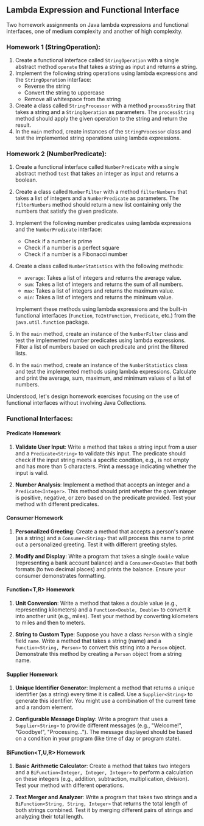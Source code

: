 ## Lambda Expression and Functional Interface

Two homework assignments on Java lambda expressions and functional interfaces, one of medium complexity and another of high complexity.

### Homework 1 (StringOperation):

1. Create a functional interface called `StringOperation` with a single abstract method `operate` that takes a string as input and returns a string.
2. Implement the following string operations using lambda expressions and the `StringOperation` interface:
    - Reverse the string
    - Convert the string to uppercase
    - Remove all whitespace from the string
3. Create a class called `StringProcessor` with a method `processString` that takes a string and a `StringOperation` as parameters. The `processString` method should apply the given operation to the string and return the result.
4. In the `main` method, create instances of the `StringProcessor` class and test the implemented string operations using lambda expressions.

### Homework 2 (NumberPredicate):

1. Create a functional interface called `NumberPredicate` with a single abstract method `test` that takes an integer as input and returns a boolean.
2. Create a class called `NumberFilter` with a method `filterNumbers` that takes a list of integers and a `NumberPredicate` as parameters. The `filterNumbers` method should return a new list containing only the numbers that satisfy the given predicate.
3. Implement the following number predicates using lambda expressions and the `NumberPredicate` interface:
    - Check if a number is prime
    - Check if a number is a perfect square
    - Check if a number is a Fibonacci number
4. Create a class called `NumberStatistics` with the following methods:
    - `average`: Takes a list of integers and returns the average value.
    - `sum`: Takes a list of integers and returns the sum of all numbers.
    - `max`: Takes a list of integers and returns the maximum value.
    - `min`: Takes a list of integers and returns the minimum value.

   Implement these methods using lambda expressions and the built-in functional interfaces (`Function`, `ToIntFunction`, `Predicate`, etc.) from the `java.util.function` package.

5. In the `main` method, create an instance of the `NumberFilter` class and test the implemented number predicates using lambda expressions. Filter a list of numbers based on each predicate and print the filtered lists.
6. In the `main` method, create an instance of the `NumberStatistics` class and test the implemented methods using lambda expressions. Calculate and print the average, sum, maximum, and minimum values of a list of numbers.


Understood, let's design homework exercises focusing on the use of functional interfaces without involving Java Collections.

### Functional Interfaces:
#### Predicate Homework

1. **Validate User Input**: Write a method that takes a string input from a user and a `Predicate<String>` to validate this input. The predicate should check if the input string meets a specific condition, e.g., is not empty and has more than 5 characters. Print a message indicating whether the input is valid.

2. **Number Analysis**: Implement a method that accepts an integer and a `Predicate<Integer>`. This method should print whether the given integer is positive, negative, or zero based on the predicate provided. Test your method with different predicates.

#### Consumer Homework

1. **Personalized Greeting**: Create a method that accepts a person's name (as a string) and a `Consumer<String>` that will process this name to print out a personalized greeting. Test it with different greeting styles.

2. **Modify and Display**: Write a program that takes a single `double` value (representing a bank account balance) and a `Consumer<Double>` that both formats (to two decimal places) and prints the balance. Ensure your consumer demonstrates formatting.

#### Function<T,R> Homework

1. **Unit Conversion**: Write a method that takes a double value (e.g., representing kilometers) and a `Function<Double, Double>` to convert it into another unit (e.g., miles). Test your method by converting kilometers to miles and then to meters.

2. **String to Custom Type**: Suppose you have a class `Person` with a single field `name`. Write a method that takes a string (name) and a `Function<String, Person>` to convert this string into a `Person` object. Demonstrate this method by creating a `Person` object from a string name.

#### Supplier Homework

1. **Unique Identifier Generator**: Implement a method that returns a unique identifier (as a string) every time it is called. Use a `Supplier<String>` to generate this identifier. You might use a combination of the current time and a random element.

2. **Configurable Message Display**: Write a program that uses a `Supplier<String>` to provide different messages (e.g., "Welcome!", "Goodbye!", "Processing..."). The message displayed should be based on a condition in your program (like time of day or program state).

#### BiFunction<T,U,R> Homework

1. **Basic Arithmetic Calculator**: Create a method that takes two integers and a `BiFunction<Integer, Integer, Integer>` to perform a calculation on these integers (e.g., addition, subtraction, multiplication, division). Test your method with different operations.

2. **Text Merger and Analyzer**: Write a program that takes two strings and a `BiFunction<String, String, Integer>` that returns the total length of both strings combined. Test it by merging different pairs of strings and analyzing their total length.